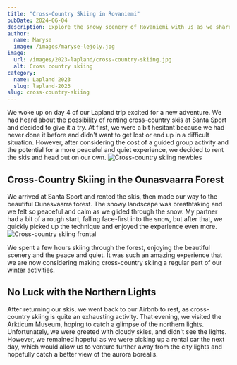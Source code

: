 ```yaml
---
title: "Cross-Country Skiing in Rovaniemi"
pubDate: 2024-06-04
description: Explore the snowy scenery of Rovaniemi with us as we share our experience of cross-country skiing in Lapland's winter paradise.
author:
  name: Maryse
  image: /images/maryse-lejoly.jpg
image:
  url: /images/2023-lapland/cross-country-skiing.jpg
  alt: Cross country skiing
category:
  name: Lapland 2023
  slug: lapland-2023
slug: cross-country-skiing
---
```

We woke up on day 4 of our Lapland trip excited for a new adventure. We had heard about the possibility of renting cross-country skis at Santa Sport and decided to give it a try. At first, we were a bit hesitant because we had never done it before and didn't want to get lost or end up in a difficult situation. However, after considering the cost of a guided group activity and the potential for a more peaceful and quiet experience, we decided to rent the skis and head out on our own.
![Cross-country skiing newbies](/images/2023-lapland/cross-country-skiing-newbies.jpg)

## Cross-Country Skiing in the Ounasvaarra Forest
We arrived at Santa Sport and rented the skis, then made our way to the beautiful Ounasvaarra forest. The snowy landscape was breathtaking and we felt so peaceful and calm as we glided through the snow. My partner had a bit of a rough start, falling face-first into the snow, but after that, we quickly picked up the technique and enjoyed the experience even more.
![Cross-country skiing frontal](/images/2023-lapland/cross-country-skiing-frontal.jpg)

We spent a few hours skiing through the forest, enjoying the beautiful scenery and the peace and quiet. It was such an amazing experience that we are now considering making cross-country skiing a regular part of our winter activities.

## No Luck with the Northern Lights
After returning our skis, we went back to our Airbnb to rest, as cross-country skiing is quite an exhausting activity. That evening, we visited the Arkticum Museum, hoping to catch a glimpse of the northern lights. Unfortunately, we were greeted with cloudy skies, and didn't see the lights. However, we remained hopeful as we were picking up a rental car the next day, which would allow us to venture further away from the city lights and hopefully catch a better view of the aurora borealis.

